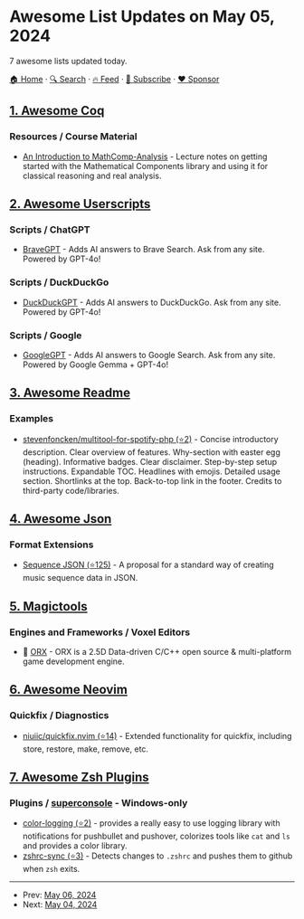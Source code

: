# Awesome List Updates on May 05, 2024

7 awesome lists updated today.

[🏠 Home](/README.md) · [🔍 Search](https://www.trackawesomelist.com/search/) · [🔥 Feed](https://www.trackawesomelist.com/rss.xml) · [📮 Subscribe](https://trackawesomelist.us17.list-manage.com/subscribe?u=d2f0117aa829c83a63ec63c2f&id=36a103854c) · [❤️  Sponsor](https://github.com/sponsors/theowenyoung)



## [1. Awesome Coq](/content/coq-community/awesome-coq/README.md)

### Resources / Course Material

*   [An Introduction to MathComp-Analysis](https://staff.aist.go.jp/reynald.affeldt/documents/karate-coq.pdf) - Lecture notes on getting started with the Mathematical Components library and using it for classical reasoning and real analysis.

## [2. Awesome Userscripts](/content/bvolpato/awesome-userscripts/README.md)

### Scripts / ChatGPT

*   [BraveGPT](https://bravegpt.com) - Adds AI answers to Brave Search. Ask from any site. Powered by GPT-4o!

### Scripts / DuckDuckGo

*   [DuckDuckGPT](https://duckduckgpt.com) - Adds AI answers to DuckDuckGo. Ask from any site. Powered by GPT-4o!

### Scripts / Google

*   [GoogleGPT](https://googlegpt.io) - Adds AI answers to Google Search. Ask from any site. Powered by Google Gemma + GPT-4o!

## [3. Awesome Readme](/content/matiassingers/awesome-readme/README.md)

### Examples

*   [stevenfoncken/multitool-for-spotify-php (⭐2)](https://github.com/stevenfoncken/multitool-for-spotify-php#readme) - Concise introductory description. Clear overview of features. Why-section with easter egg (heading). Informative badges. Clear disclaimer. Step-by-step setup instructions. Expandable TOC. Headlines with emojis. Detailed usage section. Shortlinks at the top. Back-to-top link in the footer. Credits to third-party code/libraries.

## [4. Awesome Json](/content/burningtree/awesome-json/README.md)

### Format Extensions

*   [Sequence JSON (⭐125)](https://github.com/soundio/music-json/) - A proposal for a standard way of creating music sequence data in JSON.

## [5. Magictools](/content/ellisonleao/magictools/README.md)

### Engines and Frameworks / Voxel Editors

*   :tada: [ORX](https://orx-project.org/) - ORX is a 2.5D Data-driven C/C++ open source & multi-platform game development engine.

## [6. Awesome Neovim](/content/rockerBOO/awesome-neovim/README.md)

### Quickfix / Diagnostics

*   [niuiic/quickfix.nvim (⭐14)](https://github.com/niuiic/quickfix.nvim) - Extended functionality for quickfix, including store, restore, make, remove, etc.

## [7. Awesome Zsh Plugins](/content/unixorn/awesome-zsh-plugins/README.md)

### Plugins / [superconsole](https://github.com/alexchmykhalo/superconsole) - Windows-only

*   [color-logging (⭐2)](https://github.com/p1r473/zsh-color-logging) - provides a really easy to use logging library with notifications for pushbullet and pushover, colorizes tools like `cat` and `ls` and provides a color library.
*   [zshrc-sync (⭐3)](https://github.com/Skylor-Tang/zshrc-sync) - Detects changes to `.zshrc` and pushes them to github when `zsh` exits.

---

- Prev: [May 06, 2024](/content/2024/05/06/README.md)
- Next: [May 04, 2024](/content/2024/05/04/README.md)